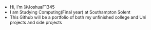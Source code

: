 - Hi, I’m @JoshuaF1345
- I am Studying Computing(Final year) at Southampton Solent
- This Github will be a portfolio of both my unfinished college and Uni projects and side projects
